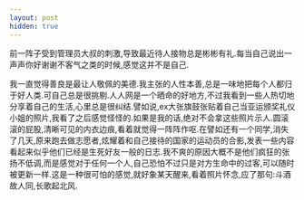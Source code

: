 ```yaml
---
layout: post
hidden: true
---
```

前一阵子受到管理员大叔的刺激,导致最近待人接物总是彬彬有礼.每当自己说出一声声你好谢谢不客气之类的时候,感觉这并不是自己.

我一直觉得善良是最让人敬佩的美德.我主张的人性本善,总是一味地把每个人都归于好人类.可自己总是很挑剔.人人网是一个晒命的好地方,不过我看到一些人热切地分享着自己的生活,心里总是很纠结.譬如说,ex大张旗鼓张贴着自己当亚运颁奖礼仪小姐的照片,我看了之后感觉怪怪的.如果是我的话,绝对不会拿这些照片示人.圆滚滚的屁股,清晰可见的内衣边痕,看着就觉得一阵阵作呕.在譬如还有一个同学,消失了几天,原来跑去做志愿者,炫耀着和自己接待的国家的运动员的合影,发表一些内容看起来似乎他们已经是生死好友一般的日志.我不爽的原因大概不是他们疯狂的张扬不低调,而是感觉对于任何一个人,自己恐怕不过只是对方生命中的过客,可以随时被更新一样.这是一种很可怕的感觉,就好象某天醒来,看着照片怀念,应了那句:斗酒故人同,长歌起北风.